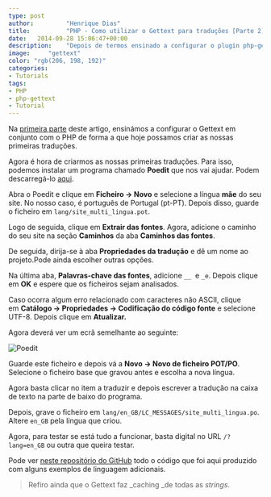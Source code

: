 ```yaml
---
type: post
author:         "Henrique Dias"
title:          "PHP - Como utilizar o Gettext para traduções [Parte 2]"
date:	2014-09-28 15:06:47+00:00
description:    "Depois de termos ensinado a configurar o plugin php-gettext com o PHP, agora é hora de saber como utilizar o plugin."
image:     "gettext"
color: "rgb(206, 198, 192)"
categories:
- Tutorials
tags:
- PHP
- php-gettext
- Tutorial
---
```


Na [primeira parte](/tutorials/php-como-utilizar-o-gettext-para-traducoes/) deste artigo, ensinámos a configurar o Gettext em conjunto com o PHP de forma a que hoje possamos criar as nossas primeiras traduções.

Agora é hora de criarmos as nossas primeiras traduções. Para isso, podemos instalar um programa chamado **Poedit** que nos vai ajudar. Podem descarregá-lo [aqui](http://poedit.net/).

Abra o Poedit e clique em **Ficheiro → Novo** e selecione a língua **mãe** do seu site. No nosso caso, é português de Portugal (pt-PT). Depois disso, guarde o ficheiro em ```lang/site_multi_lingua.pot```.

Logo de seguida, clique em **Extrair das fontes**. Agora, adicione o caminho do seu site na seção **Caminhos** da aba **Caminhos das fontes**.

De seguida, dirija-se à aba **Propriedades da tradução** e dê um nome ao projeto.Pode ainda escolher outras opções.

Na última aba, **Palavras-chave das fontes**, adicione ```__```  e ```_e```. Depois clique em **OK** e espere que os ficheiros sejam analisados.

Caso ocorra algum erro relacionado com caracteres não ASCII, clique em **Catálogo → Propriedades → Codificação do código fonte** e selecione UTF-8. Depois clique em **Atualizar.**

Agora deverá ver um ecrã semelhante ao seguinte:

![Poedit](/images/poedit00.jpg)

Guarde este ficheiro e depois vá a **Novo → Novo de ficheiro POT/PO**. Selecione o ficheiro base que gravou antes e escolha a nova língua.

Agora basta clicar no item a traduzir e depois escrever a tradução na caixa de texto na parte de baixo do programa.

Depois, grave o ficheiro em ```lang/en_GB/LC_MESSAGES/site_multi_lingua.po```. Altere ```en_GB``` pela língua que criou.

Agora, para testar se está tudo a funcionar, basta digital no URL ```/?lang=en_GB``` ou outra que queira testar.

Pode ver [neste repositório do GitHub](https://github.com/hacdias/labs/tree/master/php/multi-lang) todo o código que foi aqui produzido com alguns exemplos de linguagem adicionais.

> Refiro ainda que o Gettext faz _caching _de todas as _strings_.
